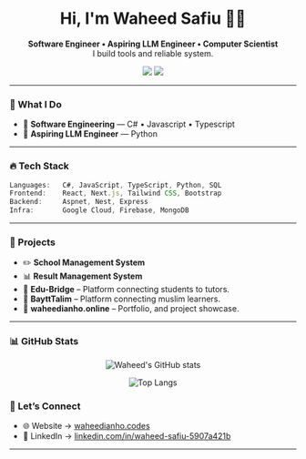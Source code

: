 <h1 align="center">Hi, I'm Waheed Safiu 👋🏾</h1>

<p align="center">
  <b>Software Engineer • Aspiring LLM Engineer • Computer Scientist </b><br>
  I build tools and reliable system.
</p>

<p align="center">
  <a href="https://www.linkedin.com/in/waheed-safiu-5907a421b" target="_blank"><img src="https://img.shields.io/badge/LinkedIn-%230077B5.svg?style=for-the-badge&logo=linkedin&logoColor=white"/></a>
  <a href="https://twitter.com/OgidiSafiu" target="_blank"><img src="https://img.shields.io/badge/Twitter-%231DA1F2.svg?style=for-the-badge&logo=twitter&logoColor=white"/></a>
</p>

---

### 🧠 What I Do

- 🔁 **Software Engineering** — C# • Javascript • Typescript
- 🧠 **Aspiring LLM Engineer** — Python

---

### 🔥 Tech Stack

```ts
Languages:   C#, JavaScript, TypeScript, Python, SQL
Frontend:    React, Next.js, Tailwind CSS, Bootstrap
Backend:     Aspnet, Nest, Express
Infra:       Google Cloud, Firebase, MongoDB
```

---

### 🚀 Projects

- ✏️ **School Management System** 
- 📊 **Result Management System**   
- 🎨 **Edu-Bridge** – Platform connecting students to tutors.
- 🌃 **BayttTalim** – Platform connecting muslim learners.
- 🧰 **waheedianho.online** – Portfolio, and project showcase.

---

### 📊 GitHub Stats

<p align="center">
  <img src="https://github-readme-stats.vercel.app/api?username=waheedianho&show_icons=true&theme=radical" alt="Waheed's GitHub stats" />
</p>
<p align="center">

[//]: # (  <img src="https://github-readme-streak-stats.herokuapp.com?user=JeromeHardaway&theme=radical" alt="GitHub Streak" />)
</p>
<p align="center">
  <img src="https://github-readme-stats.vercel.app/api/top-langs/?username=waheedianho&layout=compact&theme=radical" alt="Top Langs" />
</p>


### 💬 Let’s Connect

- 🌐 Website → [waheedianho.codes](https://waheedianho.codes)
- 💼 LinkedIn → [linkedin.com/in/waheed-safiu-5907a421b](https://linkedin.com/in/waheed-safiu-5907a421b)

---



